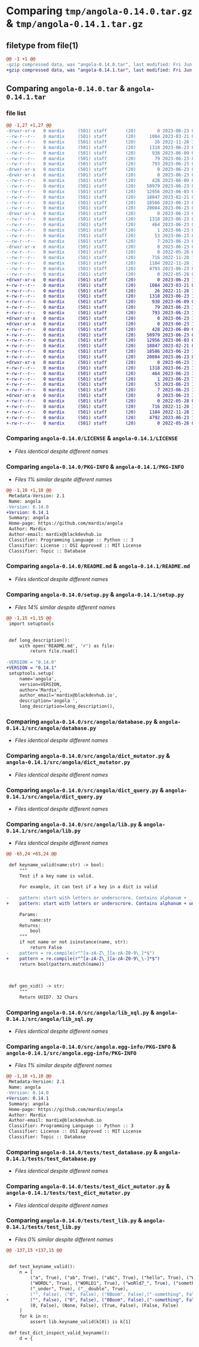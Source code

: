 # Comparing `tmp/angola-0.14.0.tar.gz` & `tmp/angola-0.14.1.tar.gz`

## filetype from file(1)

```diff
@@ -1 +1 @@
-gzip compressed data, was "angola-0.14.0.tar", last modified: Fri Jun 23 08:09:01 2023, max compression
+gzip compressed data, was "angola-0.14.1.tar", last modified: Fri Jun 23 19:27:46 2023, max compression
```

## Comparing `angola-0.14.0.tar` & `angola-0.14.1.tar`

### file list

```diff
@@ -1,27 +1,27 @@
-drwxr-xr-x   0 mardix     (501) staff       (20)        0 2023-06-23 08:09:01.198786 angola-0.14.0/
--rw-r--r--   0 mardix     (501) staff       (20)     1084 2023-03-21 05:31:22.000000 angola-0.14.0/LICENSE
--rw-r--r--   0 mardix     (501) staff       (20)       26 2022-11-28 18:23:44.000000 angola-0.14.0/MANIFEST.in
--rw-r--r--   0 mardix     (501) staff       (20)     1318 2023-06-23 08:09:01.198896 angola-0.14.0/PKG-INFO
--rw-r--r--   0 mardix     (501) staff       (20)      938 2023-06-09 03:27:48.000000 angola-0.14.0/README.md
--rw-r--r--   0 mardix     (501) staff       (20)       79 2023-06-23 08:09:01.199170 angola-0.14.0/setup.cfg
--rw-r--r--   0 mardix     (501) staff       (20)      793 2023-06-23 08:06:55.000000 angola-0.14.0/setup.py
-drwxr-xr-x   0 mardix     (501) staff       (20)        0 2023-06-23 08:09:01.192687 angola-0.14.0/src/
-drwxr-xr-x   0 mardix     (501) staff       (20)        0 2023-06-23 08:09:01.196303 angola-0.14.0/src/angola/
--rw-r--r--   0 mardix     (501) staff       (20)      428 2023-06-09 03:27:14.000000 angola-0.14.0/src/angola/__init__.py
--rw-r--r--   0 mardix     (501) staff       (20)    50979 2023-06-23 08:06:55.000000 angola-0.14.0/src/angola/database.py
--rw-r--r--   0 mardix     (501) staff       (20)    12956 2023-06-03 04:28:39.000000 angola-0.14.0/src/angola/dict_mutator.py
--rw-r--r--   0 mardix     (501) staff       (20)    18847 2023-02-21 03:11:29.000000 angola-0.14.0/src/angola/dict_query.py
--rw-r--r--   0 mardix     (501) staff       (20)    18566 2023-06-23 07:29:33.000000 angola-0.14.0/src/angola/lib.py
--rw-r--r--   0 mardix     (501) staff       (20)    20084 2023-06-23 04:30:25.000000 angola-0.14.0/src/angola/lib_xql.py
-drwxr-xr-x   0 mardix     (501) staff       (20)        0 2023-06-23 08:09:01.197510 angola-0.14.0/src/angola.egg-info/
--rw-r--r--   0 mardix     (501) staff       (20)     1318 2023-06-23 08:09:01.000000 angola-0.14.0/src/angola.egg-info/PKG-INFO
--rw-r--r--   0 mardix     (501) staff       (20)      464 2023-06-23 08:09:01.000000 angola-0.14.0/src/angola.egg-info/SOURCES.txt
--rw-r--r--   0 mardix     (501) staff       (20)        1 2023-06-23 08:09:01.000000 angola-0.14.0/src/angola.egg-info/dependency_links.txt
--rw-r--r--   0 mardix     (501) staff       (20)       53 2023-06-23 08:09:01.000000 angola-0.14.0/src/angola.egg-info/requires.txt
--rw-r--r--   0 mardix     (501) staff       (20)        7 2023-06-23 08:09:01.000000 angola-0.14.0/src/angola.egg-info/top_level.txt
-drwxr-xr-x   0 mardix     (501) staff       (20)        0 2023-06-23 08:09:01.198619 angola-0.14.0/tests/
--rw-r--r--   0 mardix     (501) staff       (20)        0 2022-05-28 01:11:45.000000 angola-0.14.0/tests/test_cursor.py
--rw-r--r--   0 mardix     (501) staff       (20)      716 2022-11-28 18:20:13.000000 angola-0.14.0/tests/test_database.py
--rw-r--r--   0 mardix     (501) staff       (20)     1184 2022-11-28 18:20:13.000000 angola-0.14.0/tests/test_dict_mutator.py
--rw-r--r--   0 mardix     (501) staff       (20)     4793 2023-06-23 08:02:26.000000 angola-0.14.0/tests/test_lib.py
--rw-r--r--   0 mardix     (501) staff       (20)        0 2022-05-28 01:11:55.000000 angola-0.14.0/tests/test_query.py
+drwxr-xr-x   0 mardix     (501) staff       (20)        0 2023-06-23 19:27:46.518824 angola-0.14.1/
+-rw-r--r--   0 mardix     (501) staff       (20)     1084 2023-03-21 05:31:22.000000 angola-0.14.1/LICENSE
+-rw-r--r--   0 mardix     (501) staff       (20)       26 2022-11-28 18:23:44.000000 angola-0.14.1/MANIFEST.in
+-rw-r--r--   0 mardix     (501) staff       (20)     1318 2023-06-23 19:27:46.518920 angola-0.14.1/PKG-INFO
+-rw-r--r--   0 mardix     (501) staff       (20)      938 2023-06-09 03:27:48.000000 angola-0.14.1/README.md
+-rw-r--r--   0 mardix     (501) staff       (20)       79 2023-06-23 19:27:46.519182 angola-0.14.1/setup.cfg
+-rw-r--r--   0 mardix     (501) staff       (20)      793 2023-06-23 15:01:11.000000 angola-0.14.1/setup.py
+drwxr-xr-x   0 mardix     (501) staff       (20)        0 2023-06-23 19:27:46.512666 angola-0.14.1/src/
+drwxr-xr-x   0 mardix     (501) staff       (20)        0 2023-06-23 19:27:46.516212 angola-0.14.1/src/angola/
+-rw-r--r--   0 mardix     (501) staff       (20)      428 2023-06-09 03:27:14.000000 angola-0.14.1/src/angola/__init__.py
+-rw-r--r--   0 mardix     (501) staff       (20)    50979 2023-06-23 08:06:55.000000 angola-0.14.1/src/angola/database.py
+-rw-r--r--   0 mardix     (501) staff       (20)    12956 2023-06-03 04:28:39.000000 angola-0.14.1/src/angola/dict_mutator.py
+-rw-r--r--   0 mardix     (501) staff       (20)    18847 2023-02-21 03:11:29.000000 angola-0.14.1/src/angola/dict_query.py
+-rw-r--r--   0 mardix     (501) staff       (20)    18586 2023-06-23 14:59:38.000000 angola-0.14.1/src/angola/lib.py
+-rw-r--r--   0 mardix     (501) staff       (20)    20084 2023-06-23 04:30:25.000000 angola-0.14.1/src/angola/lib_xql.py
+drwxr-xr-x   0 mardix     (501) staff       (20)        0 2023-06-23 19:27:46.517346 angola-0.14.1/src/angola.egg-info/
+-rw-r--r--   0 mardix     (501) staff       (20)     1318 2023-06-23 19:27:46.000000 angola-0.14.1/src/angola.egg-info/PKG-INFO
+-rw-r--r--   0 mardix     (501) staff       (20)      464 2023-06-23 19:27:46.000000 angola-0.14.1/src/angola.egg-info/SOURCES.txt
+-rw-r--r--   0 mardix     (501) staff       (20)        1 2023-06-23 19:27:46.000000 angola-0.14.1/src/angola.egg-info/dependency_links.txt
+-rw-r--r--   0 mardix     (501) staff       (20)       53 2023-06-23 19:27:46.000000 angola-0.14.1/src/angola.egg-info/requires.txt
+-rw-r--r--   0 mardix     (501) staff       (20)        7 2023-06-23 19:27:46.000000 angola-0.14.1/src/angola.egg-info/top_level.txt
+drwxr-xr-x   0 mardix     (501) staff       (20)        0 2023-06-23 19:27:46.518725 angola-0.14.1/tests/
+-rw-r--r--   0 mardix     (501) staff       (20)        0 2022-05-28 01:11:45.000000 angola-0.14.1/tests/test_cursor.py
+-rw-r--r--   0 mardix     (501) staff       (20)      716 2022-11-28 18:20:13.000000 angola-0.14.1/tests/test_database.py
+-rw-r--r--   0 mardix     (501) staff       (20)     1184 2022-11-28 18:20:13.000000 angola-0.14.1/tests/test_dict_mutator.py
+-rw-r--r--   0 mardix     (501) staff       (20)     4792 2023-06-23 14:59:38.000000 angola-0.14.1/tests/test_lib.py
+-rw-r--r--   0 mardix     (501) staff       (20)        0 2022-05-28 01:11:55.000000 angola-0.14.1/tests/test_query.py
```

### Comparing `angola-0.14.0/LICENSE` & `angola-0.14.1/LICENSE`

 * *Files identical despite different names*

### Comparing `angola-0.14.0/PKG-INFO` & `angola-0.14.1/PKG-INFO`

 * *Files 1% similar despite different names*

```diff
@@ -1,10 +1,10 @@
 Metadata-Version: 2.1
 Name: angola
-Version: 0.14.0
+Version: 0.14.1
 Summary: angola 
 Home-page: https://github.com/mardix/angola
 Author: Mardix
 Author-email: mardix@blackdevhub.io
 Classifier: Programming Language :: Python :: 3
 Classifier: License :: OSI Approved :: MIT License
 Classifier: Topic :: Database
```

### Comparing `angola-0.14.0/README.md` & `angola-0.14.1/README.md`

 * *Files identical despite different names*

### Comparing `angola-0.14.0/setup.py` & `angola-0.14.1/setup.py`

 * *Files 14% similar despite different names*

```diff
@@ -1,15 +1,15 @@
 import setuptools
 
 
 def long_description():
     with open('README.md', 'r') as file:
         return file.read()
 
-VERSION = "0.14.0"
+VERSION = "0.14.1"
 setuptools.setup(
     name='angola',
     version=VERSION,
     author='Mardix',
     author_email='mardix@blackdevhub.io',
     description='angola ',
     long_description=long_description(),
```

### Comparing `angola-0.14.0/src/angola/database.py` & `angola-0.14.1/src/angola/database.py`

 * *Files identical despite different names*

### Comparing `angola-0.14.0/src/angola/dict_mutator.py` & `angola-0.14.1/src/angola/dict_mutator.py`

 * *Files identical despite different names*

### Comparing `angola-0.14.0/src/angola/dict_query.py` & `angola-0.14.1/src/angola/dict_query.py`

 * *Files identical despite different names*

### Comparing `angola-0.14.0/src/angola/lib.py` & `angola-0.14.1/src/angola/lib.py`

 * *Files identical despite different names*

```diff
@@ -65,24 +65,24 @@
 
 def keyname_valid(name:str) -> bool:
     """
     Test if a key name is valid. 
 
     For example, it can test if a key in a dict is valid
 
-    pattern: start with letters or underscrore. Contains alphanum + _
+    pattern: start with letters or underscrore. Contains alphanum + underscore + hyphen
 
     Params:
         name:str
     Returns:
         bool
     """
     if not name or not isinstance(name, str):
         return False
-    pattern = re.compile(r"^[a-zA-Z\_][a-zA-Z0-9\_]*$")
+    pattern = re.compile(r"^[a-zA-Z\_][a-zA-Z0-9\_\-]*$")
     return bool(pattern.match(name)) 
 
 
 
 def gen_xid() -> str:
     """
     Return UUID7. 32 Chars
```

### Comparing `angola-0.14.0/src/angola/lib_xql.py` & `angola-0.14.1/src/angola/lib_xql.py`

 * *Files identical despite different names*

### Comparing `angola-0.14.0/src/angola.egg-info/PKG-INFO` & `angola-0.14.1/src/angola.egg-info/PKG-INFO`

 * *Files 1% similar despite different names*

```diff
@@ -1,10 +1,10 @@
 Metadata-Version: 2.1
 Name: angola
-Version: 0.14.0
+Version: 0.14.1
 Summary: angola 
 Home-page: https://github.com/mardix/angola
 Author: Mardix
 Author-email: mardix@blackdevhub.io
 Classifier: Programming Language :: Python :: 3
 Classifier: License :: OSI Approved :: MIT License
 Classifier: Topic :: Database
```

### Comparing `angola-0.14.0/tests/test_database.py` & `angola-0.14.1/tests/test_database.py`

 * *Files identical despite different names*

### Comparing `angola-0.14.0/tests/test_dict_mutator.py` & `angola-0.14.1/tests/test_dict_mutator.py`

 * *Files identical despite different names*

### Comparing `angola-0.14.0/tests/test_lib.py` & `angola-0.14.1/tests/test_lib.py`

 * *Files 0% similar despite different names*

```diff
@@ -137,15 +137,15 @@
 
 
 def test_keyname_valid():
     n = [
         ("a", True), ("ab", True), ("abC", True), ("hello", True), ("World", True), 
         ("WORDL", True), ("WORLD1", True), ("woRld7_", True), ("somethin_g", True), 
         ("_under", True), ("__double", True),
-        ("", False), ("0", False), ("0Boom", False),("-something", False), ("somet-hing", False),
+        ("", False), ("0", False), ("0Boom", False),("-something", False), ("somet-hing", True),
         (0, False), (None, False), (True, False), (False, False)
     ]
     for k in n: 
         assert lib.keyname_valid(k[0]) is k[1]
 
 def test_dict_inspect_valid_keyname():
     d = {
```

